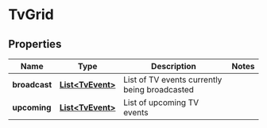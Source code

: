 
# TvGrid

## Properties
Name | Type | Description | Notes
------------ | ------------- | ------------- | -------------
**broadcast** | [**List&lt;TvEvent&gt;**](TvEvent.md) | List of TV events currently being broadcasted | 
**upcoming** | [**List&lt;TvEvent&gt;**](TvEvent.md) | List of upcoming TV events | 



